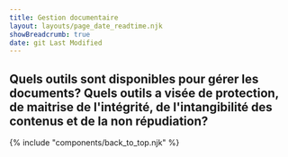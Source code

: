 ```yaml
---
title: Gestion documentaire
layout: layouts/page_date_readtime.njk
showBreadcrumb: true
date: git Last Modified
---
```


## Quels outils sont disponibles pour gérer les documents? Quels outils a visée de protection, de maitrise de l'intégrité, de l'intangibilité des contenus et de la non répudiation?



{% include "components/back_to_top.njk" %}